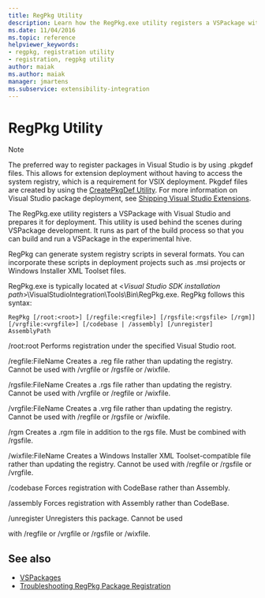 ```yaml
---
title: RegPkg Utility
description: Learn how the RegPkg.exe utility registers a VSPackage with Visual Studio and prepares it for deployment.
ms.date: 11/04/2016
ms.topic: reference
helpviewer_keywords:
- regpkg, registration utility
- registration, regpkg utility
author: maiak
ms.author: maiak
manager: jmartens
ms.subservice: extensibility-integration
---
```

# RegPkg Utility

> [!NOTE]
> The preferred way to register packages in Visual Studio is by using .pkgdef files. This allows for extension deployment without having to access the system registry, which is a requirement for VSIX deployment. Pkgdef files are created by using the [CreatePkgDef Utility](../../extensibility/internals/createpkgdef-utility.md). For more information on Visual Studio package deployment, see [Shipping Visual Studio Extensions](../../extensibility/shipping-visual-studio-extensions.md).

 The RegPkg.exe utility registers a VSPackage with Visual Studio and prepares it for deployment. This utility is used behind the scenes during VSPackage development. It runs as part of the build process so that you can build and run a VSPackage in the experimental hive.

 RegPkg can generate system registry scripts in several formats. You can incorporate these scripts in deployment projects such as .msi projects or Windows Installer XML Toolset files.

 RegPkg.exe is typically located at \<*Visual Studio SDK installation path*>\VisualStudioIntegration\Tools\Bin\RegPkg.exe. RegPkg follows this syntax:

```
RegPkg [/root:<root>] [/regfile:<regfile>] [/rgsfile:<rgsfile> [/rgm]] [/vrgfile:<vrgfile>] [/codebase | /assembly] [/unregister] AssemblyPath
```

 /root:root
 Performs registration under the specified Visual Studio root.

 /regfile:FileName
 Creates a .reg file rather than updating the registry.  Cannot be used with /vrgfile or /rgsfile or /wixfile.

 /rgsfile:FileName
 Creates a .rgs file rather than updating the registry.  Cannot be used with /vrgfile or /regfile or /wixfile.

 /vrgfile:FileName
 Creates a .vrg file rather than updating the registry.  Cannot be used with /regfile or /rgsfile or /wixfile.

 /rgm
 Creates a .rgm file in addition to the rgs file.  Must be combined with /rgsfile.

 /wixfile:FileName
 Creates a Windows Installer XML Toolset-compatible file rather than updating the registry.  Cannot be used with /regfile or /rgsfile or /vrgfile.

 /codebase
 Forces registration with CodeBase rather than Assembly.

 /assembly
 Forces registration with Assembly rather than CodeBase.

 /unregister
 Unregisters this package.  Cannot be used

 with /regfile or /vrgfile or /rgsfile or /wixfile.

## See also
- [VSPackages](../../extensibility/internals/vspackages.md)
- [Troubleshooting RegPkg Package Registration](../../extensibility/internals/troubleshooting-regpkg-package-registration.md)

